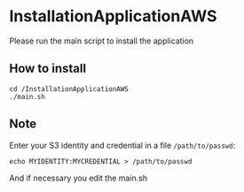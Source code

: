 # InstallationApplicationAWS
Please run the main script to install the application

## How to install
```
cd /InstallationApplicationAWS
./main.sh
```
## Note
Enter your S3 identity and credential in a file `/path/to/passwd`:

```
echo MYIDENTITY:MYCREDENTIAL > /path/to/passwd
```

And if necessary you edit the main.sh
